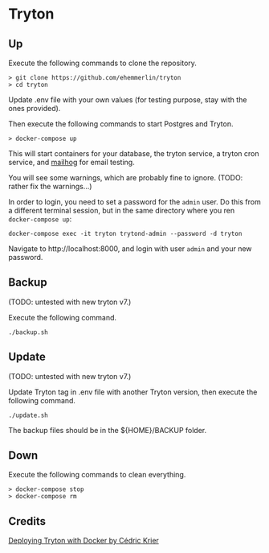 # Tryton

## Up

Execute the following commands to clone the repository.
```
> git clone https://github.com/ehemmerlin/tryton
> cd tryton
```
Update .env file with your own values (for testing purpose, stay with the ones provided).

Then execute the following commands to start Postgres and Tryton.

```
> docker-compose up
```

This will start containers for your database, the tryton service, a tryton cron
service, and [mailhog](https://github.com/mailhog/MailHog) for email testing.

You will see some warnings, which are probably fine to ignore. (TODO: rather fix the warnings...)

In order to login, you need to set a password for the `admin` user. Do this from a different terminal session, but in the same directory where you ren `docker-compose up`:

`docker-compose exec -it tryton trytond-admin --password -d tryton`

Navigate to http://localhost:8000, and login with user `admin` and your new password.



## Backup

(TODO: untested with new tryton v7.)

Execute the following command.
```
./backup.sh
```

## Update

(TODO: untested with new tryton v7.)

Update Tryton tag in .env file with another Tryton version, then execute the following command.
```
./update.sh
```
The backup files should be in the ${HOME}/BACKUP folder.

## Down
Execute the following commands to clean everything.
```
> docker-compose stop
> docker-compose rm
```

## Credits
[Deploying Tryton with Docker by Cédric Krier](https://www.youtube.com/watch?v=S1JmgNbNeeo)
